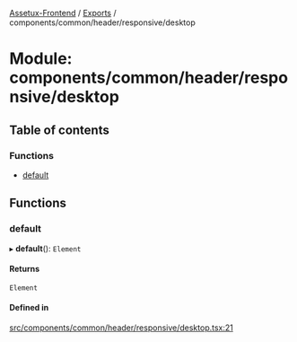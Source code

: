 [Assetux-Frontend](../README.md) / [Exports](../modules.md) / components/common/header/responsive/desktop

# Module: components/common/header/responsive/desktop

## Table of contents

### Functions

- [default](components_common_header_responsive_desktop.md#default)

## Functions

### default

▸ **default**(): `Element`

#### Returns

`Element`

#### Defined in

[src/components/common/header/responsive/desktop.tsx:21](https://github.com/ASSETUX/frontend/blob/9a68660/src/components/common/header/responsive/desktop.tsx#L21)
